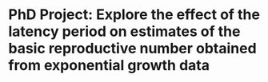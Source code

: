 # PhD Project: Explore the effect of the latency period on estimates of the basic reproductive number obtained from exponential growth data


